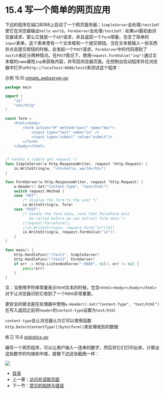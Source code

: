 # 15.4 写一个简单的网页应用

下边的程序在端口8088上启动了一个网页服务器；`SimpleServer`会处理`/test1`url使它在浏览器输出`hello world`。`FormServer`会处理`/test2`url：如果url最初由浏览器请求，那么它就是一个`GET`请求，并且返回一个`form`常量，包含了简单的`input`表单，这个表单里有一个文本框和一个提交按钮。当在文本框输入一些东西并点击提交按钮的时候，会发起一个`POST`请求。`FormServer`中的代码用到了`switch`来区分两种情况。在`POST`情况下，使用`request.FormValue("inp")`通过文本框的`name`属性`inp`来获取内容，并写回浏览器页面。在控制台启动程序并在浏览器中打开url`http://localhost:8088/test2`来测试这个程序：

示例 15.10 [simple_webserver.go](examples/chapter_15/simple_webserver.go)

```go
package main

import (
	"io"
	"net/http"
)

const form = `
	<html><body>
		<form action="#" method="post" name="bar">
			<input type="text" name="in" />
			<input type="submit" value="submit"/>
		</form>
	</body></html>
`

/* handle a simple get request */
func SimpleServer(w http.ResponseWriter, request *http.Request) {
	io.WriteString(w, "<h1>hello, world</h1>")
}

func FormServer(w http.ResponseWriter, request *http.Request) {
	w.Header().Set("Content-Type", "text/html")
	switch request.Method {
	case "GET":
		/* display the form to the user */
		io.WriteString(w, form)
	case "POST":
		/* handle the form data, note that ParseForm must
		   be called before we can extract form data */
		//request.ParseForm();
		//io.WriteString(w, request.Form["in"][0])
		io.WriteString(w, request.FormValue("in"))
	}
}

func main() {
	http.HandleFunc("/test1", SimpleServer)
	http.HandleFunc("/test2", FormServer)
	if err := http.ListenAndServe(":8088", nil); err != nil {
		panic(err)
	}
}
```
注：当使用字符串常量表示html文本的时候，包含`<html><body></body></html>`对于让浏览器识别它收到了一个html非常重要。

更安全的做法是在处理器中使用`w.Header().Set("Content-Type", "text/html")`在写入返回之前将`header`的`content-type`设置为`text/html`

`content-type`会让浏览器认为它可以使用函数`http.DetectContentType([]byte(form))`来处理收到的数据

练习 15.6 [statistics.go](exercises/chapter_15/statistics.go)

编写一个网页程序，可以让用户输入一连串的数字，然后将它们打印出来，计算出这些数字的均值和中值，就像下边这张截图一样：

![](../images/15.4_fig15.1.jpg?raw=true)

- [目录](directory.md)
- 上一章：[访问并读取页面](15.3.md)
- 下一节：[常见的陷阱与错误](16.0.md)
